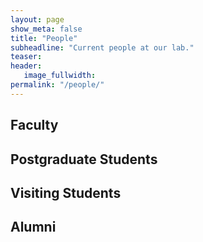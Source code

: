 ```yaml
---
layout: page
show_meta: false
title: "People"
subheadline: "Current people at our lab."
teaser: 
header:
   image_fullwidth: 
permalink: "/people/"
---
```


## Faculty

## Postgraduate Students

## Visiting Students

## Alumni